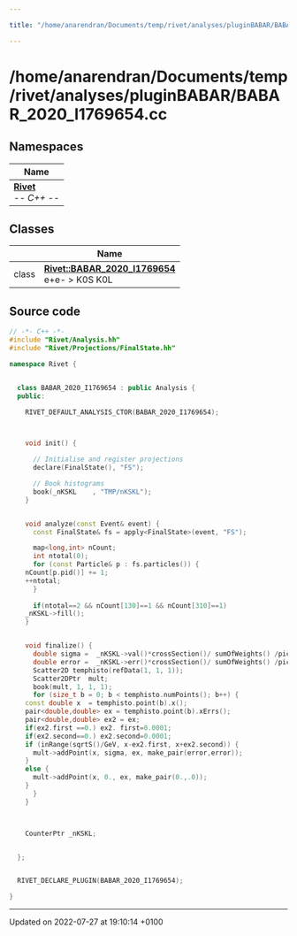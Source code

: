 ```yaml
---

title: "/home/anarendran/Documents/temp/rivet/analyses/pluginBABAR/BABAR_2020_I1769654.cc"

---
```


# /home/anarendran/Documents/temp/rivet/analyses/pluginBABAR/BABAR_2020_I1769654.cc



## Namespaces

| Name           |
| -------------- |
| **[Rivet](http://example.org/namespaces/namespacerivet/)** <br>-*- C++ -*-  |

## Classes

|                | Name           |
| -------------- | -------------- |
| class | **[Rivet::BABAR_2020_I1769654](http://example.org/classes/classrivet_1_1babar__2020__i1769654/)** <br>e+e- > K0S K0L  |




## Source code

```cpp
// -*- C++ -*-
#include "Rivet/Analysis.hh"
#include "Rivet/Projections/FinalState.hh"

namespace Rivet {


  class BABAR_2020_I1769654 : public Analysis {
  public:

    RIVET_DEFAULT_ANALYSIS_CTOR(BABAR_2020_I1769654);



    void init() {

      // Initialise and register projections
      declare(FinalState(), "FS");

      // Book histograms
      book(_nKSKL    , "TMP/nKSKL");
    }


    void analyze(const Event& event) {
      const FinalState& fs = apply<FinalState>(event, "FS");

      map<long,int> nCount;
      int ntotal(0);
      for (const Particle& p : fs.particles()) {
    nCount[p.pid()] += 1;
    ++ntotal;
      }
      
      if(ntotal==2 && nCount[130]==1 && nCount[310]==1)
    _nKSKL->fill();
    }


    void finalize() {
      double sigma =  _nKSKL->val()*crossSection()/ sumOfWeights() /picobarn;
      double error =  _nKSKL->err()*crossSection()/ sumOfWeights() /picobarn;
      Scatter2D temphisto(refData(1, 1, 1));
      Scatter2DPtr  mult;
      book(mult, 1, 1, 1);
      for (size_t b = 0; b < temphisto.numPoints(); b++) {
    const double x  = temphisto.point(b).x();
    pair<double,double> ex = temphisto.point(b).xErrs();
    pair<double,double> ex2 = ex;
    if(ex2.first ==0.) ex2. first=0.0001;
    if(ex2.second==0.) ex2.second=0.0001;
    if (inRange(sqrtS()/GeV, x-ex2.first, x+ex2.second)) {
      mult->addPoint(x, sigma, ex, make_pair(error,error));
    }
    else {
      mult->addPoint(x, 0., ex, make_pair(0.,.0));
    }
      }
    }



    CounterPtr _nKSKL;


  };


  RIVET_DECLARE_PLUGIN(BABAR_2020_I1769654);

}
```


-------------------------------

Updated on 2022-07-27 at 19:10:14 +0100

